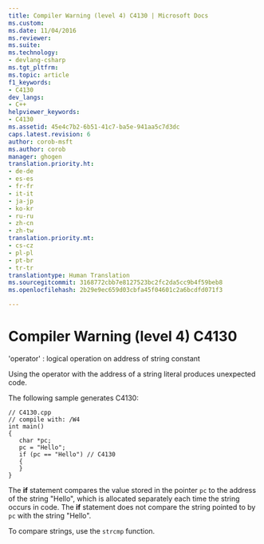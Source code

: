 ```yaml
---
title: Compiler Warning (level 4) C4130 | Microsoft Docs
ms.custom: 
ms.date: 11/04/2016
ms.reviewer: 
ms.suite: 
ms.technology:
- devlang-csharp
ms.tgt_pltfrm: 
ms.topic: article
f1_keywords:
- C4130
dev_langs:
- C++
helpviewer_keywords:
- C4130
ms.assetid: 45e4c7b2-6b51-41c7-ba5e-941aa5c7d3dc
caps.latest.revision: 6
author: corob-msft
ms.author: corob
manager: ghogen
translation.priority.ht:
- de-de
- es-es
- fr-fr
- it-it
- ja-jp
- ko-kr
- ru-ru
- zh-cn
- zh-tw
translation.priority.mt:
- cs-cz
- pl-pl
- pt-br
- tr-tr
translationtype: Human Translation
ms.sourcegitcommit: 3168772cbb7e8127523bc2fc2da5cc9b4f59beb8
ms.openlocfilehash: 2b29e9ec659d03cbfa45f04601c2a6bcdfd071f3

---
```

# Compiler Warning (level 4) C4130
'operator' : logical operation on address of string constant  
  
 Using the operator with the address of a string literal produces unexpected code.  
  
 The following sample generates C4130:  
  
```  
// C4130.cpp  
// compile with: /W4  
int main()  
{  
   char *pc;  
   pc = "Hello";  
   if (pc == "Hello") // C4130  
   {  
   }  
}  
```  
  
 The **if** statement compares the value stored in the pointer `pc` to the address of the string "Hello", which is allocated separately each time the string occurs in code. The **if** statement does not compare the string pointed to by `pc` with the string "Hello".  
  
 To compare strings, use the `strcmp` function.


<!--HONumber=Jan17_HO2-->


